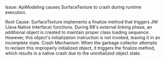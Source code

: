 Issue: ApiModeling causes SurfaceTexture to crash during runtime execution.

Root Cause: 
    SurfaceTexture implements a finalize method that triggers JNI (Java Native Interface) functions. 
    During R8's external linking phase, an additional object is created to maintain proper class loading sequence. 
    However, this object's initialization instruction is not invoked, leaving it in an incomplete state.
Crash Mechanism: 
    When the garbage collector attempts to reclaim this improperly initialized object, it triggers the finalize method, which results in a native crash due to the uninitialized object state.

